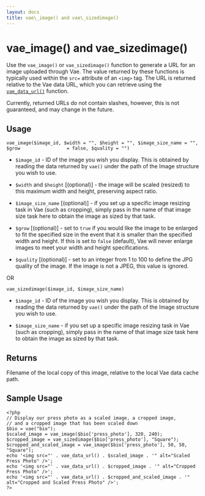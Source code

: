 ```yaml
---
layout: docs
title: vae\_image() and vae\_sizedimage()
---
```


# vae\_image() and vae\_sizedimage()

Use the `vae_image()` or `vae_sizedimage()` function to generate a URL
for an image uploaded through Vae. The value returned by these functions
is typically used within the `src=` attribute of an `<img>` tag. The URL
is returned relative to the Vae data URL, which you can retrieve using
the [`vae_data_url()`](/php_vae_data_url/) function.

Currently, returned URLs do not contain slashes, however, this is not
guaranteed, and may change in the future.

## Usage

`vae_image($image_id, $width = "", $height = "", $image_size_name = "", $grow                 = false, $quality = "")`

-   `$image_id` - ID of the image you wish you display. This is obtained
    by reading the data returned by `vae()` under the path of the Image
    structure you wish to use.

-   `$width` and `$height` \[(optional)\] - the image will be
    scaled (resized) to this maximum width and height, preserving
    aspect ratio.

-   `$image_size_name` \[(optional)\] - if you set up a specific image
    resizing task in Vae (such as cropping), simply pass in the name of
    that image size task here to obtain the image as sized by that task.

-   `$grow` \[(optional)\] - set to `true` if you would like the image
    to be enlarged to fit the specified size in the event that it is
    smaller than the specified width and height. If this is set to
    `false` (default), Vae will never enlarge images to meet your width
    and height specifications.

-   `$quality` \[(optional)\] - set to an integer from 1 to 100 to
    define the JPG quality of the image. If the image is not a JPEG,
    this value is ignored.

OR

`vae_sizedimage($image_id, $image_size_name)`

-   `$image_id` - ID of the image you wish you display. This is obtained
    by reading the data returned by `vae()` under the path of the Image
    structure you wish to use.

-   `$image_size_name` - if you set up a specific image resizing task in
    Vae (such as cropping), simply pass in the name of that image size
    task here to obtain the image as sized by that task.

## Returns

Filename of the local copy of this image, relative to the local Vae data
cache path.

## Sample Usage

    <?php
    // Display our press photo as a scaled image, a cropped image, 
    // and a cropped image that has been scaled down
    $bio = vae("bio");
    $scaled_image = vae_image($bio['press_photo'], 320, 240);
    $cropped_image = vae_sizedimage($bio['press_photo'], "Square");
    $cropped_and_scaled_image = vae_image($bio['press_photo'], 50, 50, "Square");
    echo '<img src="' . vae_data_url() . $scaled_image . '" alt="Scaled Press Photo" />';
    echo '<img src="' . vae_data_url() . $cropped_image . '" alt="Cropped Press Photo" />';
    echo '<img src="' . vae_data_url() . $cropped_and_scaled_image . '" alt="Cropped and Scaled Press Photo" />';
    ?>
